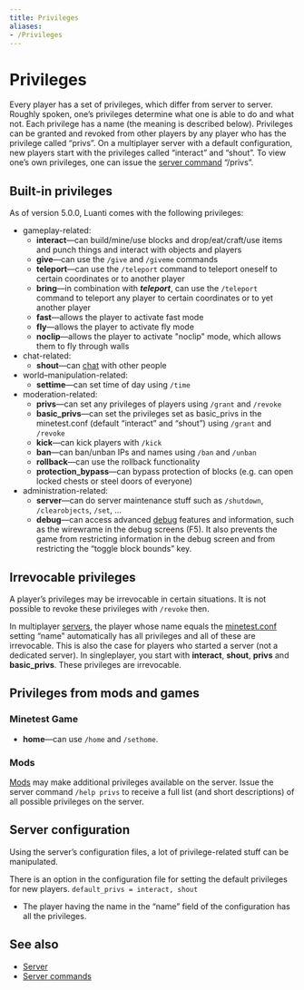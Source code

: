 ```yaml
---
title: Privileges
aliases:
- /Privileges
---
```


# Privileges

Every player has a set of privileges, which differ from server to server. Roughly spoken, one’s privileges determine what one is able to do and what not. Each privilege has a name (the meaning is described below). Privileges can be granted and revoked from other players by any player who has the privilege called “privs”. On a multiplayer server with a default configuration, new players start with the privileges called “interact” and “shout”. To view one’s own privileges, one can issue the [server command](/server-commands "Server commands") “/privs”.

Built-in privileges
-------------------

As of version 5.0.0, Luanti comes with the following privileges:

* gameplay-related:
  * **interact**—can build/mine/use blocks and drop/eat/craft/use items and punch things and interact with objects and players
  * **give**—can use the `/give` and `/giveme` commands
  * **teleport**—can use the `/teleport` command to teleport oneself to certain coordinates or to another player
  * **bring**—in combination with _**teleport**_, can use the `/teleport` command to teleport any player to certain coordinates or to yet another player
  * **fast**—allows the player to activate fast mode
  * **fly**—allows the player to activate fly mode
  * **noclip**—allows the player to activate "noclip" mode, which allows them to fly through walls
* chat-related:
  * **shout**—can [chat](/for-players/chat "Chat") with other people
* world–manipulation-related:
  * **settime**—can set time of day using `/time`
* moderation-related:
  * **privs**—can set any privileges of players using `/grant` and `/revoke`
  * **basic\_privs**—can set the privileges set as basic\_privs in the minetest.conf (default “interact” and “shout”) using `/grant` and `/revoke`
  * **kick**—can kick players with `/kick`
  * **ban**—can ban/unban IPs and names using `/ban` and `/unban`
  * **rollback**—can use the rollback functionality
  * **protection\_bypass**—can bypass protection of blocks (e.g. can open locked chests or steel doors of everyone)
* administration-related:
  * **server**—can do server maintenance stuff such as `/shutdown`, `/clearobjects`, `/set`, …
  * **debug**—can access advanced [debug](/content-dev/debug "Debug") features and information, such as the wirewrame in the debug screens (F5). It also prevents the game from restricting information in the debug screen and from restricting the “toggle block bounds” key.

Irrevocable privileges
----------------------

A player’s privileges may be irrevocable in certain situations. It is not possible to revoke these privileges with `/revoke` then.

In multiplayer [servers](/server "Server"), the player whose name equals the [minetest.conf](/for-players/minetest-conf "Minetest.conf") setting “name” automatically has all privileges and all of these are irrevocable. This is also the case for players who started a server (not a dedicated server). In singleplayer, you start with **interact**, **shout**, **privs** and **basic\_privs**. These privileges are irrevocable.

Privileges from mods and games
-----------------------------------------------------------------------

### Minetest Game

* **home**—can use `/home` and `/sethome`.

### Mods

[Mods](/for-players/mods "Mods") may make additional privileges available on the server. Issue the server command `/help privs` to receive a full list (and short descriptions) of all possible privileges on the server.

Server configuration
--------------------

Using the server’s configuration files, a lot of privilege-related stuff can be manipulated.

There is an option in the configuration file for setting the default privileges for new players. `default_privs = interact, shout`

* The player having the name in the “name” field of the configuration has all the privileges.

See also
--------

* [Server](/server "Server")
* [Server commands](/server/commands "Server commands")
